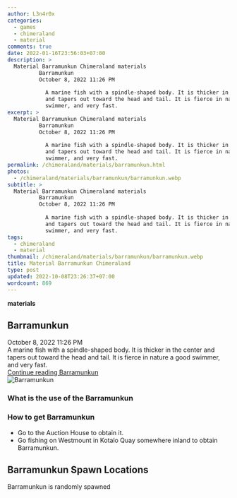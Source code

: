 ```yaml
---
author: L3n4r0x
categories:
  - games
  - chimeraland
  - material
comments: true
date: 2022-01-16T23:56:03+07:00
description: >
  Material Barramunkun Chimeraland materials
          Barramunkun
          October 8, 2022 11:26 PM
          
            A marine fish with a spindle-shaped body. It is thicker in the center
            and tapers out toward the head and tail. It is fierce in nature a good
            swimmer, and very fast.
excerpt: >
  Material Barramunkun Chimeraland materials
          Barramunkun
          October 8, 2022 11:26 PM
          
            A marine fish with a spindle-shaped body. It is thicker in the center
            and tapers out toward the head and tail. It is fierce in nature a good
            swimmer, and very fast.
permalink: /chimeraland/materials/barramunkun.html
photos:
  - /chimeraland/materials/barramunkun/barramunkun.webp
subtitle: >
  Material Barramunkun Chimeraland materials
          Barramunkun
          October 8, 2022 11:26 PM
          
            A marine fish with a spindle-shaped body. It is thicker in the center
            and tapers out toward the head and tail. It is fierce in nature a good
            swimmer, and very fast.
tags:
  - chimeraland
  - material
thumbnail: /chimeraland/materials/barramunkun/barramunkun.webp
title: Material Barramunkun Chimeraland
type: post
updated: 2022-10-08T23:26:37+07:00
wordcount: 869
---
```


<link
  rel="stylesheet"
  href="https://rawcdn.githack.com/dimaslanjaka/Web-Manajemen/870a349/css/bootstrap-5-3-0-alpha3-wrapper.css"
/>
<section id="bootstrap-wrapper">
  <div data-bs-theme="dark">
    <div
      class="row g-0 border rounded overflow-hidden flex-md-row mb-4 shadow-sm position-relative bg-dark text-light"
    >
      <div class="col p-4 d-flex flex-column position-static">
        <strong class="d-inline-block mb-2 text-success">materials</strong>
        <h2 class="mb-0">Barramunkun</h2>
        <div class="mb-1 text-muted">October 8, 2022 11:26 PM</div>
        <div class="mb-2 border p-1">
          A marine fish with a spindle-shaped body. It is thicker in the center
          and tapers out toward the head and tail. It is fierce in nature a good
          swimmer, and very fast.
        </div>
        <a
          href="/chimeraland/materials/barramunkun.html"
          class="stretched-link d-none text-primary"
          >Continue reading Barramunkun</a
        >
      </div>
      <div class="col-auto d-none d-md-block d-lg-block">
        <img
          src="https://www.webmanajemen.com/chimeraland/materials/barramunkun/barramunkun.webp"
          alt="Barramunkun"
        />
      </div>
    </div>
    <div class="row">
      <div class="col-lg-6 col-12 mb-2">
        <div class="card">
          <div class="card-body">
            <h3 class="card-title">What is the use of the Barramunkun</h3>
            <div class="card-text"><ul></ul></div>
          </div>
        </div>
      </div>
      <div class="col-lg-6 col-12 mb-2">
        <div class="card">
          <div class="card-body">
            <h3 class="card-title">How to get Barramunkun</h3>
            <div class="card-text">
              <ul>
                <li>Go to the Auction House to obtain it.</li>
                <li>
                  Go fishing on Westmount in Kotalo Quay somewhere inland to
                  obtain Barramunkun.
                </li>
              </ul>
            </div>
          </div>
        </div>
      </div>
      <div class="col-12 mb-2">
        <h2>Barramunkun Spawn Locations</h2>
        <p>Barramunkun is randomly spawned</p>
      </div>
    </div>
  </div>
</section>